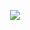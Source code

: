 
<p align="center">
  <a href="https://github.com/MustafaSoyuer/readme-typing-svg">
    <img src="https://readme-typing-svg.demolab.com/?lines=Hi There 👋%20;I am%20Mustafa%20;Full-Stack%20Java%20Developer;Always%20Learning%20&font=Fira%20Code&center=true&width=440&height=45&color=fff714&vCenter=true&pause=500&size=25" /></a>
</p>


